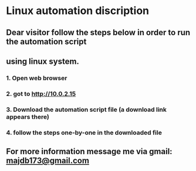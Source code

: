 # Linux automation discription
## Dear visitor follow the steps below in order to run the automation script
## using linux system.
### 1. Open web browser
### 2. got to http://10.0.2.15
### 3. Download the automation script file (a download link appears there)
### 4. follow the steps one-by-one in the downloaded file 
## For more information message me via gmail: majdb173@gmail.com
